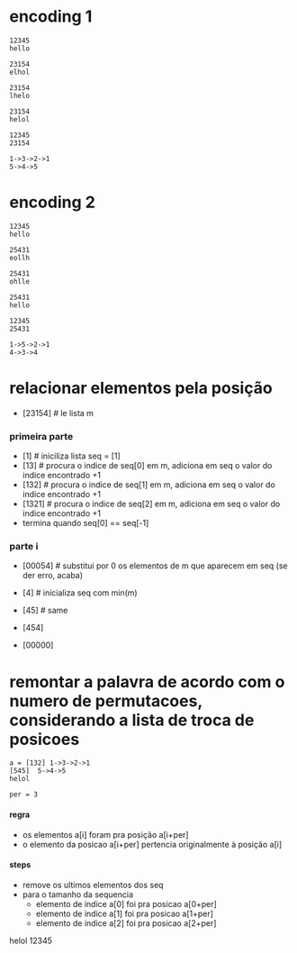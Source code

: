 # encoding 1

    12345
    hello
    
    23154
    elhol
    
    23154
    lhelo
    
    23154
    helol
    
    12345
    23154
    
    1->3->2->1
    5->4->5

# encoding 2
    12345
    hello 
    
    25431
    eollh
    
    25431
    ohlle
    
    25431
    hello
    
    12345
    25431
    
    1->5->2->1
    4->3->4


# relacionar elementos pela posição
* [23154] # le lista m 

### primeira parte
* [1] # iniciliza lista seq = [1]
* [13] # procura o indice de seq[0] em m, adiciona em seq o valor do indice encontrado +1
* [132] # procura o indice de seq[1] em m, adiciona em seq o valor do indice encontrado +1
* [1321] # procura o indice de seq[2] em m, adiciona em seq o valor do indice encontrado +1
* termina quando seq[0] == seq[-1]

### parte i
* [00054] # substitui por 0 os elementos de m que aparecem em seq (se der erro, acaba)
* [4] # inicializa seq com min(m)
* [45] # same
* [454]

* [00000] 

# remontar a palavra de acordo com o numero de permutacoes, considerando a lista de troca de posicoes

    a = [132] 1->3->2->1
    [545]  5->4->5
    helol

    per = 3

#### regra
* os elementos a[i] foram pra posição a[i+per]
* o elemento da posicao a[i+per] pertencia originalmente à posição a[i]

#### steps
* remove os ultimos elementos dos seq
* para o tamanho da sequencia
  * elemento de indice a[0] foi pra posicao a[0+per]
  * elemento de indice a[1] foi pra posicao a[1+per]
  * elemento de indice a[2] foi pra posicao a[2+per]

helol
12345